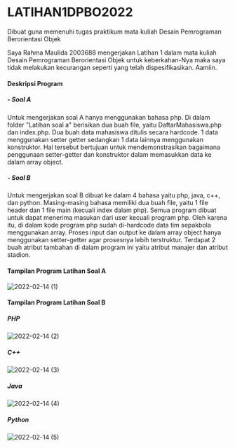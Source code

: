 # LATIHAN1DPBO2022
Dibuat guna memenuhi tugas praktikum mata kuliah Desain Pemrograman Berorientasi Objek

Saya Rahma Maulida 2003688 mengerjakan Latihan 1 dalam mata kuliah Desain Pemrograman Berorientasi Objek untuk keberkahan-Nya maka saya tidak melakukan kecurangan seperti yang telah dispesifikasikan. Aamiin.

#### Deskripsi Program
##### - Soal A
Untuk mengerjakan soal A hanya menggunakan bahasa php. Di dalam folder "Latihan soal a" berisikan dua buah file, yaitu DaftarMahasiswa.php dan index.php. Dua buah data mahasiswa ditulis secara hardcode. 1 data menggunakan setter getter sedangkan 1 data lainnya menggunakan konstruktor. Hal tersebut bertujuan untuk mendemonstrasikan bagaimana penggunaan setter-getter dan konstruktor dalam memasukkan data ke dalam array object.

##### - Soal B
  Untuk mengerjakan soal B dibuat ke dalam 4 bahasa yaitu php, java, c++, dan python. Masing-masing bahasa memiliki dua buah file, yaitu 1 file header dan 1 file main (kecuali index dalam php). Semua program dibuat untuk dapat menerima masukan dari user kecuali program php. Oleh karena itu, di dalam kode program php sudah di-hardcode data tim sepakbola menggunakan array. Proses input dan output ke dalam array object hanya menggunakan setter-getter agar prosesnya lebih terstruktur. Terdapat 2 buah atribut tambahan di dalam program ini yaitu atribut manajer dan atribut stadion.

#### Tampilan Program Latihan Soal A
![2022-02-14 (1)](https://user-images.githubusercontent.com/91965618/153887423-462921bb-3981-4ac1-88c5-3f92b0dc1d74.png)

#### Tampilan Program Latihan Soal B
##### PHP
![2022-02-14 (2)](https://user-images.githubusercontent.com/91965618/153887480-31c137f8-6c93-44f2-878b-f16c191bdd65.png)
##### C++
![2022-02-14 (3)](https://user-images.githubusercontent.com/91965618/153887589-ec2e4acb-313f-4473-9f34-d0c5c0e673c8.png)
##### Java
![2022-02-14 (4)](https://user-images.githubusercontent.com/91965618/153887622-a6324ed3-b2e9-473c-8e2b-c50160b402ac.png)
##### Python
![2022-02-14 (5)](https://user-images.githubusercontent.com/91965618/153887646-3d8124ea-8f82-4d03-bd38-fd75c0bb182d.png)
